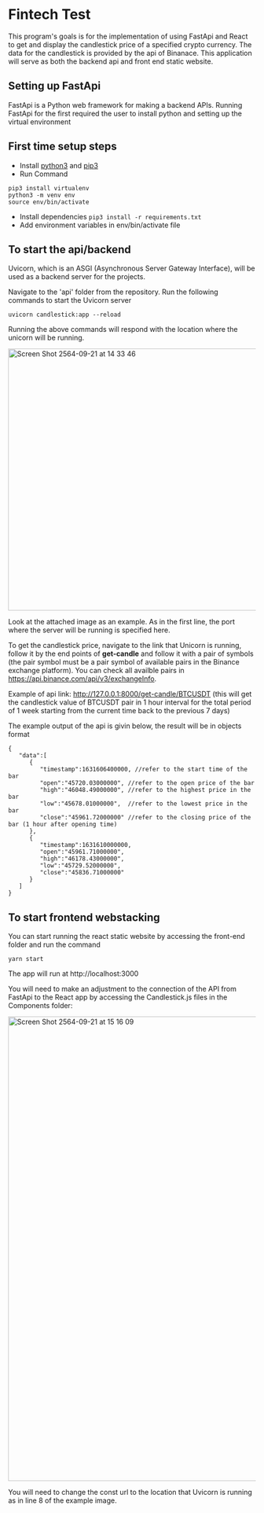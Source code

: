 # Fintech Test

This program's goals is for the implementation of using FastApi and React to get and display the candlestick price of a specified crypto currency. The data for the candlestick is provided by the api of Binanace. This application will serve as both the backend api and front end static website.

## Setting up FastApi

FastApi is a Python web framework for making a backend APIs. Running FastApi for the first required the user to install python and setting up the virtual environment

## First time setup steps

- Install [python3](https://www.python.org/downloads/) and [pip3](https://pip.pypa.io/en/stable/installing/)
- Run Command

```
pip3 install virtualenv
python3 -m venv env
source env/bin/activate
```

- Install dependencies
  `pip3 install -r requirements.txt`
- Add environment variables in env/bin/activate file

## To start the api/backend

Uvicorn, which is an ASGI (Asynchronous Server Gateway Interface), will be used as a backend server for the projects. 

Navigate to the 'api' folder from the repository. Run the following commands to start the Uvicorn server

```
uvicorn candlestick:app --reload
```

Running the above commands will respond with the location where the unicorn will be running.

<img width="533" alt="Screen Shot 2564-09-21 at 14 33 46" src="https://user-images.githubusercontent.com/54341219/134130477-415cb4a7-a46a-44be-b17c-94d478cfc106.png">

Look at the attached image as an example. As in the first line, the port where the server will be running is specified here.

To get the candlestick price, navigate to the link that Unicorn is running, follow it by the end points of **get-candle** and follow it with a pair of symbols (the pair symbol must be a pair symbol of available pairs in the Binance exchange platform). You can check all availble pairs in https://api.binance.com/api/v3/exchangeInfo. 

Example of api link: http://127.0.0.1:8000/get-candle/BTCUSDT (this will get the candlestick value of BTCUSDT pair in 1 hour interval for the total period of 1 week starting from the current time back to the previous 7 days)

The example output of the api is givin below, the result will be in objects format 

```
{
   "data":[
      {
         "timestamp":1631606400000, //refer to the start time of the bar
         "open":"45720.03000000", //refer to the open price of the bar
         "high":"46048.49000000", //refer to the highest price in the bar
         "low":"45678.01000000",  //refer to the lowest price in the bar
         "close":"45961.72000000" //refer to the closing price of the bar (1 hour after opening time)
      },
      {
         "timestamp":1631610000000,
         "open":"45961.71000000",
         "high":"46178.43000000",
         "low":"45729.52000000",
         "close":"45836.71000000"
      }
   ]
}
```


## To start frontend webstacking 

You can start running the react static website by accessing the front-end folder and run the command
```
yarn start
```
The app will run at http://localhost:3000

You will need to make an adjustment to the connection of the API from FastApi to the React app by accessing the Candlestick.js files in the Components folder:

<img width="945" alt="Screen Shot 2564-09-21 at 15 16 09" src="https://user-images.githubusercontent.com/54341219/134136363-4471085f-36e8-445c-a645-1103b1d5207a.png">

You will need to change the const url to the location that Uvicorn is running as in line 8 of the example image.
